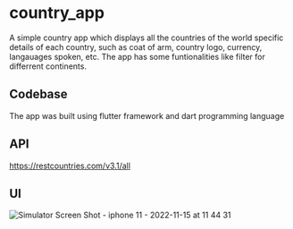 # country_app

A simple country app which displays all the countries of the world specific details of each country, such as coat of arm, country logo, currency, langauages spoken, etc. The app has some funtionalities like filter for differrent continents.

## Codebase

The app was built using flutter framework and dart programming language

## API

https://restcountries.com/v3.1/all

## UI

![Simulator Screen Shot - iphone 11 - 2022-11-15 at 11 44 31](https://user-images.githubusercontent.com/80047364/224725324-2c8bfffb-f394-4166-903c-08d1906fbce8.png)
